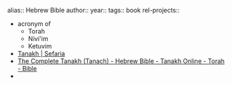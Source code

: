 alias:: Hebrew Bible
author::
year::
tags:: book
rel-projects::


- acronym of
	- Torah
	- Nivi'im
	- Ketuvim
- [Tanakh | Sefaria](https://www.sefaria.org/texts/Tanakh)
- [The Complete Tanakh (Tanach) - Hebrew Bible - Tanakh Online - Torah - Bible](https://www.chabad.org/library/bible_cdo/aid/63255/jewish/The-Bible-with-Rashi.htm)
-
